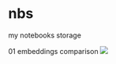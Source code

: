 # nbs
my notebooks storage

01 embeddings comparison
[![](https://img.shields.io/static/v1?message=Open%20in%20Colab&logo=googlecolab&labelColor=5c5c5c&color=0f80c1&label=%20&style=for-the-badge)](https://colab.research.google.com/github/miatia1025/nbs/blob/main/01_embedding_comparison.ipynb)
